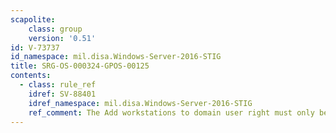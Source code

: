 ```yaml
---
scapolite:
    class: group
    version: '0.51'
id: V-73737
id_namespace: mil.disa.Windows-Server-2016-STIG
title: SRG-OS-000324-GPOS-00125
contents:
  - class: rule_ref
    idref: SV-88401
    idref_namespace: mil.disa.Windows-Server-2016-STIG
    ref_comment: The Add workstations to domain user right must only be assi ...
---
```


